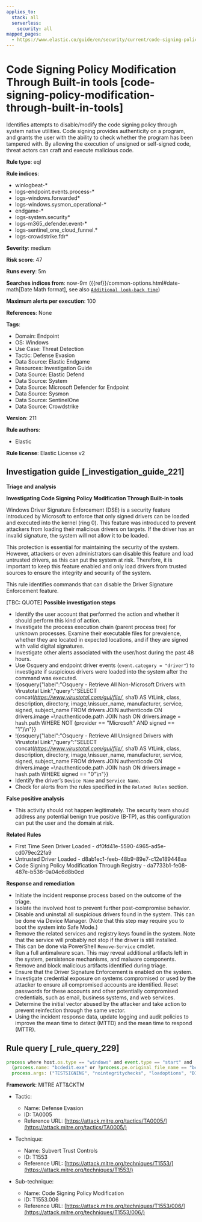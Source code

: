```yaml
---
applies_to:
  stack: all
  serverless:
    security: all
mapped_pages:
  - https://www.elastic.co/guide/en/security/current/code-signing-policy-modification-through-built-in-tools.html
---
```


# Code Signing Policy Modification Through Built-in tools [code-signing-policy-modification-through-built-in-tools]

Identifies attempts to disable/modify the code signing policy through system native utilities. Code signing provides authenticity on a program, and grants the user with the ability to check whether the program has been tampered with. By allowing the execution of unsigned or self-signed code, threat actors can craft and execute malicious code.

**Rule type**: eql

**Rule indices**:

* winlogbeat-*
* logs-endpoint.events.process-*
* logs-windows.forwarded*
* logs-windows.sysmon_operational-*
* endgame-*
* logs-system.security*
* logs-m365_defender.event-*
* logs-sentinel_one_cloud_funnel.*
* logs-crowdstrike.fdr*

**Severity**: medium

**Risk score**: 47

**Runs every**: 5m

**Searches indices from**: now-9m ({{ref}}/common-options.html#date-math[Date Math format], see also [`Additional look-back time`](docs-content://solutions/security/detect-and-alert/create-detection-rule.md#rule-schedule))

**Maximum alerts per execution**: 100

**References**: None

**Tags**:

* Domain: Endpoint
* OS: Windows
* Use Case: Threat Detection
* Tactic: Defense Evasion
* Data Source: Elastic Endgame
* Resources: Investigation Guide
* Data Source: Elastic Defend
* Data Source: System
* Data Source: Microsoft Defender for Endpoint
* Data Source: Sysmon
* Data Source: SentinelOne
* Data Source: Crowdstrike

**Version**: 211

**Rule authors**:

* Elastic

**Rule license**: Elastic License v2

## Investigation guide [_investigation_guide_221]

**Triage and analysis**

**Investigating Code Signing Policy Modification Through Built-in tools**

Windows Driver Signature Enforcement (DSE) is a security feature introduced by Microsoft to enforce that only signed drivers can be loaded and executed into the kernel (ring 0). This feature was introduced to prevent attackers from loading their malicious drivers on targets. If the driver has an invalid signature, the system will not allow it to be loaded.

This protection is essential for maintaining the security of the system. However, attackers or even administrators can disable this feature and load untrusted drivers, as this can put the system at risk. Therefore, it is important to keep this feature enabled and only load drivers from trusted sources to ensure the integrity and security of the system.

This rule identifies commands that can disable the Driver Signature Enforcement feature.

[TBC: QUOTE]
**Possible investigation steps**

* Identify the user account that performed the action and whether it should perform this kind of action.
* Investigate the process execution chain (parent process tree) for unknown processes. Examine their executable files for prevalence, whether they are located in expected locations, and if they are signed with valid digital signatures.
* Investigate other alerts associated with the user/host during the past 48 hours.
* Use Osquery and endpoint driver events (`event.category = "driver"`) to investigate if suspicious drivers were loaded into the system after the command was executed.
* !{osquery{"label":"Osquery - Retrieve All Non-Microsoft Drivers with Virustotal Link","query":"SELECT concat(*https://www.virustotal.com/gui/file/*, sha1) AS VtLink, class, description, directory, image,\nissuer_name, manufacturer, service, signed, subject_name FROM drivers JOIN authenticode ON drivers.image =\nauthenticode.path JOIN hash ON drivers.image = hash.path WHERE NOT (provider == \"Microsoft\" AND signed == \"1\")\n"}}
* !{osquery{"label":"Osquery - Retrieve All Unsigned Drivers with Virustotal Link","query":"SELECT concat(*https://www.virustotal.com/gui/file/*, sha1) AS VtLink, class, description, directory, image,\nissuer_name, manufacturer, service, signed, subject_name FROM drivers JOIN authenticode ON drivers.image =\nauthenticode.path JOIN hash ON drivers.image = hash.path WHERE signed == \"0\"\n"}}
* Identify the driver’s `Device Name` and `Service Name`.
* Check for alerts from the rules specified in the `Related Rules` section.

**False positive analysis**

* This activity should not happen legitimately. The security team should address any potential benign true positive (B-TP), as this configuration can put the user and the domain at risk.

**Related Rules**

* First Time Seen Driver Loaded - df0fd41e-5590-4965-ad5e-cd079ec22fa9
* Untrusted Driver Loaded - d8ab1ec1-feeb-48b9-89e7-c12e189448aa
* Code Signing Policy Modification Through Registry - da7733b1-fe08-487e-b536-0a04c6d8b0cd

**Response and remediation**

* Initiate the incident response process based on the outcome of the triage.
* Isolate the involved host to prevent further post-compromise behavior.
* Disable and uninstall all suspicious drivers found in the system. This can be done via Device Manager. (Note that this step may require you to boot the system into Safe Mode.)
* Remove the related services and registry keys found in the system. Note that the service will probably not stop if the driver is still installed.
* This can be done via PowerShell `Remove-Service` cmdlet.
* Run a full antimalware scan. This may reveal additional artifacts left in the system, persistence mechanisms, and malware components.
* Remove and block malicious artifacts identified during triage.
* Ensure that the Driver Signature Enforcement is enabled on the system.
* Investigate credential exposure on systems compromised or used by the attacker to ensure all compromised accounts are identified. Reset passwords for these accounts and other potentially compromised credentials, such as email, business systems, and web services.
* Determine the initial vector abused by the attacker and take action to prevent reinfection through the same vector.
* Using the incident response data, update logging and audit policies to improve the mean time to detect (MTTD) and the mean time to respond (MTTR).


## Rule query [_rule_query_229]

```js
process where host.os.type == "windows" and event.type == "start" and
  (process.name: "bcdedit.exe" or ?process.pe.original_file_name == "bcdedit.exe") and process.args: ("-set", "/set") and
  process.args: ("TESTSIGNING", "nointegritychecks", "loadoptions", "DISABLE_INTEGRITY_CHECKS")
```

**Framework**: MITRE ATT&CKTM

* Tactic:

    * Name: Defense Evasion
    * ID: TA0005
    * Reference URL: [https://attack.mitre.org/tactics/TA0005/](https://attack.mitre.org/tactics/TA0005/)

* Technique:

    * Name: Subvert Trust Controls
    * ID: T1553
    * Reference URL: [https://attack.mitre.org/techniques/T1553/](https://attack.mitre.org/techniques/T1553/)

* Sub-technique:

    * Name: Code Signing Policy Modification
    * ID: T1553.006
    * Reference URL: [https://attack.mitre.org/techniques/T1553/006/](https://attack.mitre.org/techniques/T1553/006/)



